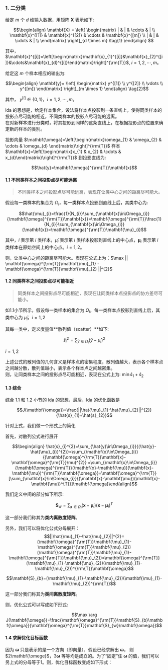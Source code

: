 ### 1. 二分类

给定 $m$ 个 $d$ 维输入数据，用矩阵 $\mathbf{X}$ 表示如下:

$$\begin{align}
\mathbf{X} = 
\left[
\begin{matrix}
| & | & \cdots & | \\
\mathbf{x}^{[1]} & \mathbf{x}^{[2]} & \cdots & \mathbf{x}^{[m]} \\
| & | & \cdots & | \\
\end{matrix}
\right]_{d \times m}
\tag{1}
\end{align}
$$

其中， $\mathbf{x}^{[i]}=\left[\begin{matrix}\mathbf{x}_{1}^{[i]}&\mathbf{x}_{2}^{[i]}&\cdots&\mathbf{x}_{d}^{[i]}\end{matrix}\right]^{\rm{T}}$, $i=1,2,\cdots,m$。

给定这 $m$ 个样本相应的输出为:

$$\begin{align}
\mathbf{y}=
\left[
\begin{matrix}
y^{[1]} \\
y^{[2]} \\
\vdots \\
y^{[m]}
\end{matrix}
\right]_{m \times 1}
\end{align} \tag{2}$$

其中， $y^{[i]}\in{\{0,1\}}$，$i=1,2,\cdots,m$。


lda 的思想是，给定样本集合，设法将样本点投影到一条直线上，使得同类样本的投影点尽可能的相近，不同类样本的投影点尽可能的远离。  
在对新样本进行分类时，将其投影到同样的这条直线上，在根据投影点的位置来确定新的样本的类别。

投影向量 $\mathbf{\omega}=\left[\begin{matrix}\omega_{1} & \omega_{2} & \cdots & \omega_{d} \end{matrix}\right]^{\rm{T}}$
样本 $\mathbf{x}=\left[\begin{matrix}x_{1} & x_{2} & \cdots & x_{d}\end{matrix}\right]^{\rm{T}}$ 到投影直线为:

$$\hat{y}=\mathbf{\omega}^{\rm{T}}\mathbf{x}$$


#### 1.1 不同类样本之间投影点尽可能远离

> 不同类样本之间投影点尽可能远离，表现在让类中心之间的距离尽可能大。

假设每一类样本的集合为 $\Omega_{i}$，每一类样本点投影到直线上后，其类中心为:

$$\hat{\mu}_{i}=\frac{1}{N_{i}}\sum_{\mathbf{x}\in\Omega_{i}}{\mathbf{\omega}^{\rm{T}}\mathbf{x}}=\mathbf{\omega}^{\rm{T}}\frac{1}{N_{i}}\sum_{\mathbf{x}\in\Omega_{i}}{\mathbf{x}}=\mathbf{\omega}^{\rm{T}}\mathbf{\mu}_{i}$$

其中，$i$ 表示第 $i$ 类样本，$\hat{\mu}_{i}$ 表示第 $i$ 类样本投影到直线上的中心点，$\mathbf{\mu}_{i}$ 表示第 $i$ 类样本在原始空间上的中心点。$i=1,2$。

则，让类中心之间的距离尽可能大。表现在公式上为：$\max  || \mathbf{\omega}^{\rm{T}}\mathbf{\mu}_{1} - \mathbf{\omega}^{\rm{T}}\mathbf{\mu}_{2} ||^{2}$


#### 1.2 同类样本之间投影点尽可能相近

> 同类样本之间投影点尽可能相近，表现在让同类样本点投影点的协方差尽可能小。

如1.1小节所示，假设每一类样本的集合为 $\Omega_{i}$，每一类样本点投影到直线上后，其类中心为 $\hat{\mu}_{i}$，$i=1,2$

其每一类中，定义度量值**散列值（scatter）**如下:

$$\hat{s}_{i}^{2}=\sum_{\hat{y}\in\Omega_{i}}{(\hat{y}-\hat{\mu}_{i})^{2}}$$ 

$i=1,2$

上述公式的散列值的几何含义是样本点的密集程度，散列值越大，表示各个样本点之间越分散，散列值越小，表示各个样本点之间越密集。  
则，让同类样本之间的投影点尽可能相近，表现在公式上为: $\min \hat{s}_{1}+\hat{s}_{2}$


#### 1.3 综合

综合 1.1 和 1.2 小节的 lda 的思想，最后，lda 的优化函数是

$$J(\mathbf{\omega})=\frac{||\hat{\mu}_{1}-\hat{\mu}_{2}||^{2}}{\hat{s}_{1}+\hat{s}_{2}}$$

针对上式，我们做一个形式上的简化

首先，对散列公式进行展开

$$\begin{align} \hat{s}_{i}^{2}=\sum_{\hat{y}\in\Omega_{i}}{(\hat{y}-\hat{\mu}_{i})^{2}}=\sum_{\mathbf{x}\in\Omega_{i}}{(\mathbf{\omega}^{\rm{T}}\mathbf{x}-\mathbf{\omega}^{\rm{T}}\mu)^{2}}
=\sum_{\mathbf{x}\in\Omega_{i}}{\mathbf{\omega}^{\rm{T}}(\mathbf{x}-\mathbf{\mu})(\mathbf{x}-\mathbf{\mu})^{\rm{T}}\mathbf{\omega}}=\mathbf{\omega}^{\rm{T}}[\sum_{\mathbf{x}\in\Omega_{i}}{(\mathbf{x}-\mathbf{\mu})(\mathbf{x}-\mathbf{\mu})^{T}}]\mathbf{\omega}\end{align}$$

我们定义中间的部分如下所示:

$$\mathbf{S}_{w}=\sum_{\mathbf{x}\in\Omega_{i}}{(\mathbf{x}-\mathbf{\mu}_{i})(\mathbf{x}-\mathbf{\mu}_{i})^{T}}$$


这一部分我们称其为**类内离散度矩阵**。

另外，我们可以将优化公式分母展开：
$$||\hat{\mu}_{1}-\hat{\mu}_{2}||^{2}=(\mathbf{\omega}^{\rm{T}}\mathbf{\mu}_{1}-\mathbf{\omega}^{\rm{T}}\mathbf{\mu}_{2})(\mathbf{\omega}^{\rm{T}}\mathbf{\mu}_{1}-\mathbf{\omega}^{\rm{T}}\mathbf{\mu}_{2})=\mathbf{\omega}^{\rm{T}}(\mathbf{\mu}_{1}-\mathbf{\mu}_{2})(\mathbf{\mu}_{1}-\mathbf{\mu}_{2})^{\rm{T}}\mathbf{\omega}$$

$$\mathbf{S}_{b}=(\mathbf{\mu}_{1}-\mathbf{\mu}_{2})(\mathbf{\mu}_{1}-\mathbf{\mu}_{2})^{\rm{T}}$$

这一部分我们称其为**类间离散度矩阵**。

则，优化公式可以写成如下形式:

$$\max \arg J(\mathbf{\omege})=\frac{\mathbf{\omega}^{\rm{T}}\mathbf{S}_{b}\mathbf{\omega}}{\mathbf{\omega}^{\rm{T}}\mathbf{S}_{w}\mathbf{\omega}}$$


#### 1.4 求解优化目标函数

因为 $\mathbf{\omega}$ 只是表示的是一个方向（即向量），假设已经求解出 $\mathbf{\omega}$， 则 $2\mathbf{\omege}$，$3\mathbf{\omega}$ 等等均是成立的。为了“固定”住 $\mathbf{\omega}$ 的值，我们可以另上式的分母等于1。则，优化目标函数变成如下形式：

